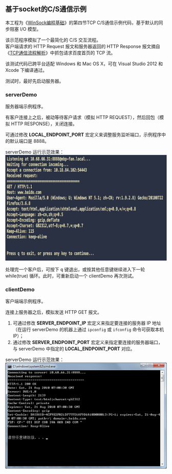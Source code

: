 ## 基于socket的C/S通信示例
本工程为《[WinSock编程基础](http://blog.csdn.net/phunxm/article/details/5085869)》的第四节TCP C/S通信示例代码，基于默认的同步阻塞 I/O 模型。

该示范程序模拟了一个最简化的 C/S 交互流程。  
客户端请求的 HTTP Request 报文和服务器返回的 HTTP Response 报文摘自《[TCP通信流程解析](http://blog.csdn.net/phunxm/article/details/5836034)》中抓包请求百度首页的 TCP 流。

该测试代码已跨平台适配 Windows 和 Mac OS X，可在 Visual Studio 2012 和 Xcode 下编译通过。

测试时，最好先启动服务器。

### serverDemo
服务器端示例程序。

有客户连接上之后，被动等待客户请求（模拟 HTTP REQUEST），然后回包（模拟 HTTP RESPONSE），关闭连接。

可通过修改 **LOCAL_ENDPOINT_PORT** 宏定义来调整服务监听端口，示例程序中的默认端口是  8888。

serverDemo 运行示范效果：  
![](serverDemo.png)

处理完一个客户后，可按下 <kbd>q</kbd> 键退出，或按其他任意键继续进入下一轮  while(true) 循环。此时，可重新启动一个 clientDemo 再次测试。

### clientDemo
客户端端示例程序。

连接上服务器之后，模拟发送 HTTP GET 报文。

1. 可通过修改 **SERVER_ENDPOINT_IP** 宏定义来指定要连接的服务器 IP 地址（在运行  serverDemo 的机器上通过 `ipconfig` 或 `ifconfig` 命令可获取本机 IP）；  
2. 通过修改 **SERVER_ENDPOINT_PORT** 宏定义来指定要连接的服务器端口，与 serverDemo 中指定的 **LOCAL_ENDPOINT_PORT** 对应。

serverDemo 运行示范效果：  
![](clientDemo.png)